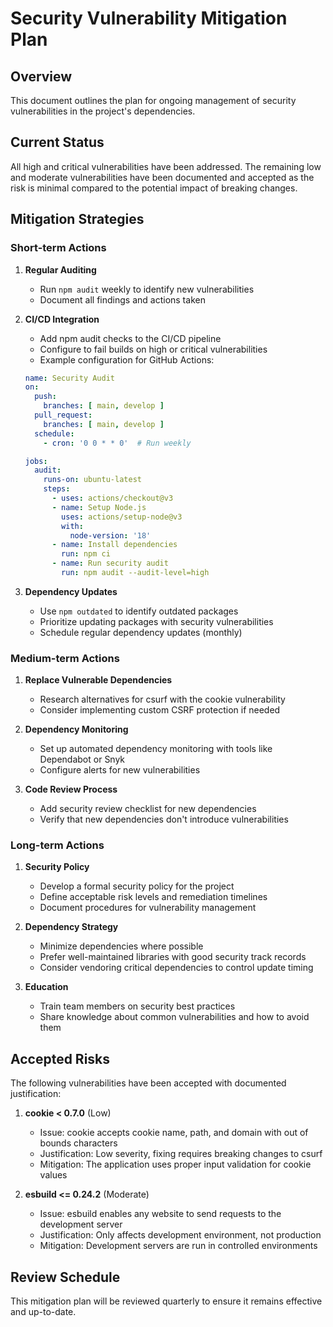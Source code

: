 # Security Vulnerability Mitigation Plan

## Overview
This document outlines the plan for ongoing management of security vulnerabilities in the project's dependencies.

## Current Status

All high and critical vulnerabilities have been addressed. The remaining low and moderate vulnerabilities have been documented and accepted as the risk is minimal compared to the potential impact of breaking changes.

## Mitigation Strategies

### Short-term Actions

1. **Regular Auditing**
   - Run `npm audit` weekly to identify new vulnerabilities
   - Document all findings and actions taken

2. **CI/CD Integration**
   - Add npm audit checks to the CI/CD pipeline
   - Configure to fail builds on high or critical vulnerabilities
   - Example configuration for GitHub Actions:
   ```yaml
   name: Security Audit
   on:
     push:
       branches: [ main, develop ]
     pull_request:
       branches: [ main, develop ]
     schedule:
       - cron: '0 0 * * 0'  # Run weekly

   jobs:
     audit:
       runs-on: ubuntu-latest
       steps:
         - uses: actions/checkout@v3
         - name: Setup Node.js
           uses: actions/setup-node@v3
           with:
             node-version: '18'
         - name: Install dependencies
           run: npm ci
         - name: Run security audit
           run: npm audit --audit-level=high
   ```

3. **Dependency Updates**
   - Use `npm outdated` to identify outdated packages
   - Prioritize updating packages with security vulnerabilities
   - Schedule regular dependency updates (monthly)

### Medium-term Actions

1. **Replace Vulnerable Dependencies**
   - Research alternatives for csurf with the cookie vulnerability
   - Consider implementing custom CSRF protection if needed

2. **Dependency Monitoring**
   - Set up automated dependency monitoring with tools like Dependabot or Snyk
   - Configure alerts for new vulnerabilities

3. **Code Review Process**
   - Add security review checklist for new dependencies
   - Verify that new dependencies don't introduce vulnerabilities

### Long-term Actions

1. **Security Policy**
   - Develop a formal security policy for the project
   - Define acceptable risk levels and remediation timelines
   - Document procedures for vulnerability management

2. **Dependency Strategy**
   - Minimize dependencies where possible
   - Prefer well-maintained libraries with good security track records
   - Consider vendoring critical dependencies to control update timing

3. **Education**
   - Train team members on security best practices
   - Share knowledge about common vulnerabilities and how to avoid them

## Accepted Risks

The following vulnerabilities have been accepted with documented justification:

1. **cookie < 0.7.0** (Low)
   - Issue: cookie accepts cookie name, path, and domain with out of bounds characters
   - Justification: Low severity, fixing requires breaking changes to csurf
   - Mitigation: The application uses proper input validation for cookie values

2. **esbuild <= 0.24.2** (Moderate)
   - Issue: esbuild enables any website to send requests to the development server
   - Justification: Only affects development environment, not production
   - Mitigation: Development servers are run in controlled environments

## Review Schedule

This mitigation plan will be reviewed quarterly to ensure it remains effective and up-to-date.
